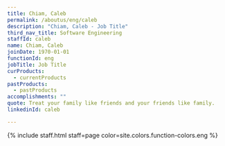 ```yaml
---
title: Chiam, Caleb
permalink: /aboutus/eng/caleb
description: "Chiam, Caleb - Job Title"
third_nav_title: Software Engineering
staffId: caleb
name: Chiam, Caleb
joinDate: 1970-01-01
functionId: eng
jobTitle: Job Title
curProducts:
  - currentProducts
pastProducts:
  - pastProducts
accomplishments: ""
quote: Treat your family like friends and your friends like family.
linkedinId: caleb

---
```


{% include staff.html staff=page color=site.colors.function-colors.eng %}
